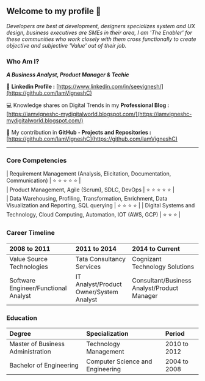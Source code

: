 ## Welcome to my profile 👋

_Developers are best at development, designers specializes system and UX design, business executives are SMEs in their area, I am 'The Enabler' for these communities who work closely with them cross functionally to create objective and subjective 'Value' out of their job._ 

### Who Am I? 

_**A Business Analyst, Product Manager & Techie**_


👤 **Linkedin Profile :** [https://www.linkedin.com/in/seevignesh/](https://github.com/IamVigneshC)

💻 Knowledge shares on Digital Trends in my **Professional Blog :** [https://iamvigneshc-mydigitalworld.blogspot.com/](https://iamvigneshc-mydigitalworld.blogspot.com/)

🚀 My contribution in **GitHub - Projects and Repositories :** [https://github.com/IamVigneshC](https://github.com/IamVigneshC)

* * *

### Core Competencies

| Requirement Management (Analysis, Elicitation, Documentation, Communication)            | ⭐ ⭐ ⭐ ⭐ ⭐  |          
| Product Management, Agile (Scrum), SDLC, DevOps                                         | ⭐ ⭐ ⭐ ⭐ ⭐  |  
| Data Warehousing, Profiling, Transformation, Enrichment, Data Visualization and Reporting, SQL querying  | ⭐ ⭐ ⭐ ⭐     |
| Digital Systems and Technology, Cloud Computing, Automation, IOT (AWS, GCP)             | ⭐ ⭐ ⭐       |                                 


### Career Timeline

| 2008 to 2011                         | 2011 to 2014                            | 2014 to Current                              | 
|:-------------------------------------|:----------------------------------------|:---------------------------------------------|
| Value Source Technologies            | Tata Consultancy Services               | Cognizant Technology Solutions               |
| Software Engineer/Functional Analyst | IT Analyst/Product Owner/System Analyst | Consultant/Business Analyst/Product Manager  |



### Education

| Degree                            | Specialization                              | Period           | 
|:----------------------------------|:--------------------------------------------|:-----------------|
| Master of Business Administration | Technology Management                       | 2010 to 2012     |
| Bachelor of Engineering           | Computer Science and Engineering            | 2004 to 2008     |





